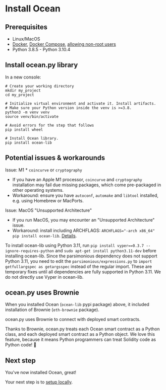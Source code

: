 <!--
Copyright 2022 Ocean Protocol Foundation
SPDX-License-Identifier: Apache-2.0
-->
# Install Ocean

## Prerequisites

-   Linux/MacOS
-   [Docker](https://docs.docker.com/engine/install/), [Docker Compose](https://docs.docker.com/compose/install/), [allowing non-root users](https://www.thegeekdiary.com/run-docker-as-a-non-root-user/)
-   Python 3.8.5 - Python 3.10.4

## Install ocean.py library

In a new console:

```console
# Create your working directory
mkdir my_project
cd my_project

# Initialize virtual environment and activate it. Install artifacts.
# Make sure your Python version inside the venv is >=3.8.
python3 -m venv venv
source venv/bin/activate

# Avoid errors for the step that follows
pip install wheel

# Install Ocean library.
pip install ocean-lib
```

## Potential issues & workarounds

Issue: M1 * `coincurve` or `cryptography`
- If you have an Apple M1 processor, `coincurve` and `cryptography` installation may fail due missing packages, which come pre-packaged in other operating systems.
- Workaround: ensure you have `autoconf`, `automake` and `libtool` installed, e.g. using Homebrew or MacPorts.


Issue: MacOS "Unsupported Architecture"
- If you run MacOS, you may encounter an "Unsupported Architecture" issue.
- Workaround: install including ARCHFLAGS: `ARCHFLAGS="-arch x86_64" pip install ocean-lib`. [Details](https://github.com/oceanprotocol/ocean.py/issues/486).

To install ocean-lib using Python 3.11, run `pip install vyper==0.3.7 --ignore-requires-python` and `sudo apt-get install python3.11-dev` before installing ocean-lib.
Since the parsimonious dependency does not support Python 3.11, you need to edit the `parsimonious/expressions.py` to `import getfullargspec as getargsspec` instead of the regular import.
These are temporary fixes until all dependencies are fully supported in Python 3.11. We do not directly use Vyper in ocean-lib.

## ocean.py uses Brownie

When you installed Ocean (`ocean-lib` pypi package) above, it included installation of Brownie (`eth-brownie` package).

ocean.py uses Brownie to connect with deployed smart contracts.

Thanks to Brownie, ocean.py treats each Ocean smart contract as a Python class, and each deployed smart contract as a Python object. We love this feature, because it means Python programmers can treat Solidity code as Python code! 🤯

## Next step

You've now installed Ocean, great!

Your next step is to [setup locally](setup-local.md).
